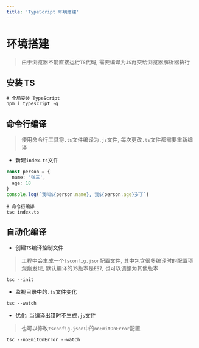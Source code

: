 ```yaml
---
title: 'TypeScript 环境搭建'
---
```


# 环境搭建

> 由于浏览器不能直接运行`TS`代码, 需要编译为`JS`再交给浏览器解析器执行

## 安装 TS

```shell
# 全局安装 TypeScript
npm i typescript -g
```

## 命令行编译

> 使用命令行工具将`.ts`文件编译为`.js`文件, 每次更改`.ts`文件都需要重新编译

- 新建`index.ts`文件

```ts
const person = {
  name: '张三',
  age: 18
}
console.log(`我叫${person.name}, 我${person.age}岁了`)
```

```shell
# 命令行编译
tsc index.ts
```

## 自动化编译

- 创建`TS`编译控制文件

> 工程中会生成一个`tsconfig.json`配置文件, 其中包含很多编译时的配置项
> 观察发现, 默认编译的`JS`版本是`ES7`, 也可以调整为其他版本

```shell
tsc --init
```

- 监视目录中的`.ts`文件变化

```shell
tsc --watch
```

- 优化: 当编译出错时不生成`.js`文件

> 也可以修改`tsconfig.json`中的`noEmitOnError`配置

```shell
tsc --noEmitOnError --watch
```
